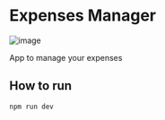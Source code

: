 # Expenses Manager

![image](https://github.com/juaamol/expenses-manager/assets/50924448/f0f51f8a-eb9a-4728-abf2-2304ac41f221)


App to manage your expenses

## How to run

`npm run dev`
